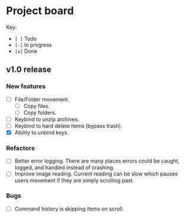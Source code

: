 # Project board

Key:
- `[ ]` Todo
- `[-]` In progress
- `[x]` Done

## v1.0 release

### New features
- [ ] File/Folder movement.
    - [ ] Copy files.
    - [ ] Copy folders.
- [ ] Keybind to unzip archives.
- [ ] Keybind to hard delete items (bypass trash).
- [x] Ability to unbind keys.

### Refactors
- [ ] Better error logging.
      There are many places errors could be caught, logged, and handled instead
      of crashing.
- [ ] Improve image reading.
      Current reading can be slow which pauses users movement if they are simply
      scrolling past.

### Bugs
- [ ] Command history is skipping items on scroll.
